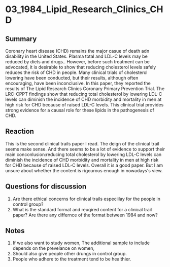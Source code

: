 # 03_1984_Lipid_Research_Clinics_CHD


## Summary

Coronary heart disease (CHD) remains the major casue of death adn disability in the United States. Plasma total and LDL-C levels may be reduced by diets and drugs.. However, before such treatment can be advocated, it is desirable to show that reducing cholesterol levels safely reduces the risk of CHD in people. Many clinical trials of cholesterol lowering have been conducted, but their results, although often encouraging, have been inconclusive. In this paper, they reported the results of The Lipid Research Clinics Coronary Primary Prevention Trial. The LRC-CPPT findings show that reducing total cholesterol by lowering LDL-C levels can diminish the incidence of CHD morbidity and mortality in men at high risk for CHD because of raised LDL-C levels. This clinical trial provides strong evidence for a causal role for these lipids in the pathogenesis of CHD. 

## Reaction

This is the second clinical trails paper I read. The deign of the clinical trail seems make sense. And there seems to be a lot of evidence to support their main conconlusion:reducing total cholesterol by lowering LDL-C levels can diminish the incidence of CHD morbidity and mortality in men at high risk for CHD because of raised LDL-C levels. Overall it is a good paper. But I am unsure about whether the content is rigourous enough in nowadays's view.

## Questions for discussion

1. Are there ethical concerns for clinical trails especiilay for the people in control group? 
2. What is the standard format and reuqired content for a clinical trail paper? Are there any differnce of the format between 1984 and now?

## Notes

1. If we also want to study women, The additional sample to include depends on the prevelance on women,
2. Should also give people other drungs in control group.
3. People who adhere to the treatment tend to be healthier.
